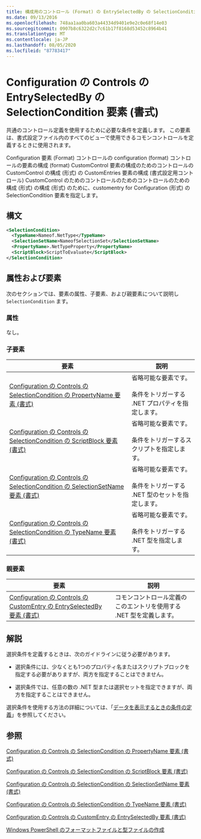 ```yaml
---
title: 構成用のコントロール (Format) の EntrySelectedBy の SelectionCondition 要素Microsoft Docs
ms.date: 09/13/2016
ms.openlocfilehash: 748aa1aa0ba603a44334d9401e9e2c0e68f14e03
ms.sourcegitcommit: 0907b8c6322d2c7c61b17f8168d53452c8964b41
ms.translationtype: MT
ms.contentlocale: ja-JP
ms.lasthandoff: 08/05/2020
ms.locfileid: "87783417"
---
```

# <a name="selectioncondition-element-for-entryselectedby-for-controls-for-configuration-format"></a>Configuration の Controls の EntrySelectedBy の SelectionCondition 要素 (書式)

共通のコントロール定義を使用するために必要な条件を定義します。 この要素は、書式設定ファイル内のすべてのビューで使用できるコモンコントロールを定義するときに使用されます。

Configuration 要素 (Format) コントロールの configuration (format) コントロールの要素の構成 (format) CustomControl 要素の構成のためのコントロールの CustomControl の構成 (形式) の CustomEntries 要素の構成 (書式設定用コントロール) CustomControl のためのコントロールのためのコントロールのための構成 (形式) の構成 (形式) のために、customentry for Configuration (形式) の SelectionCondition 要素を指定します。

## <a name="syntax"></a>構文

```xml
<SelectionCondition>
  <TypeName>Nameof.NetType</TypeName>
  <SelectionSetName>NameofSelectionSet</SelectionSetName>
  <PropertyName>.NetTypeProperty</PropertyName>
  <ScriptBlock>ScriptToEvaluate</ScriptBlock>
</SelectionCondition>
```

## <a name="attributes-and-elements"></a>属性および要素

次のセクションでは、要素の属性、子要素、および親要素について説明し `SelectionCondition` ます。

### <a name="attributes"></a>属性

なし。

### <a name="child-elements"></a>子要素

|要素|説明|
|-------------|-----------------|
|[Configuration の Controls の SelectionCondition の PropertyName 要素 (書式)](./propertyname-element-for-selectioncondition-for-controls-for-configuration-format.md)|省略可能な要素です。<br /><br /> 条件をトリガーする .NET プロパティを指定します。|
|[Configuration の Controls の SelectionCondition の ScriptBlock 要素 (書式)](./scriptblock-element-for-selectioncondition-for-controls-for-configuration-format.md)|省略可能な要素です。<br /><br /> 条件をトリガーするスクリプトを指定します。|
|[Configuration の Controls の SelectionCondition の SelectionSetName 要素 (書式)](./selectionsetname-element-for-selectioncondition-for-controls-for-configuration-format.md)|省略可能な要素です。<br /><br /> 条件をトリガーする .NET 型のセットを指定します。|
|[Configuration の Controls の SelectionCondition の TypeName 要素 (書式)](./typename-element-for-selectioncondition-for-controls-for-configuration-format.md)|省略可能な要素です。<br /><br /> 条件をトリガーする .NET 型を指定します。|

### <a name="parent-elements"></a>親要素

|要素|説明|
|-------------|-----------------|
|[Configuration の Controls の CustomEntry の EntrySelectedBy 要素 (書式)](./entryselectedby-element-for-customentry-for-controls-for-configuration-format.md)|コモンコントロール定義のこのエントリを使用する .NET 型を定義します。|

## <a name="remarks"></a>解説

選択条件を定義するときは、次のガイドラインに従う必要があります。

- 選択条件には、少なくとも1つのプロパティ名またはスクリプトブロックを指定する必要がありますが、両方を指定することはできません。

- 選択条件では、任意の数の .NET 型または選択セットを指定できますが、両方を指定することはできません。

選択条件を使用する方法の詳細については、「[データを表示するときの条件の定義](./defining-conditions-for-displaying-data.md)」を参照してください。

## <a name="see-also"></a>参照

[Configuration の Controls の SelectionCondition の PropertyName 要素 (書式)](./propertyname-element-for-selectioncondition-for-controls-for-configuration-format.md)

[Configuration の Controls の SelectionCondition の ScriptBlock 要素 (書式)](./scriptblock-element-for-selectioncondition-for-controls-for-configuration-format.md)

[Configuration の Controls の SelectionCondition の SelectionSetName 要素 (書式)](./selectionsetname-element-for-selectioncondition-for-controls-for-configuration-format.md)

[Configuration の Controls の SelectionCondition の TypeName 要素 (書式)](./typename-element-for-selectioncondition-for-controls-for-configuration-format.md)

[Configuration の Controls の CustomEntry の EntrySelectedBy 要素 (書式)](./entryselectedby-element-for-customentry-for-controls-for-configuration-format.md)

[Windows PowerShell のフォーマットファイルと型ファイルの作成](./writing-a-powershell-formatting-file.md)

